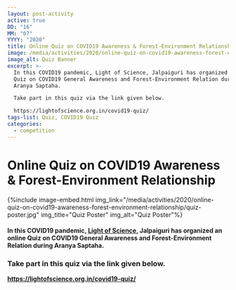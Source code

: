 ```yaml
---
layout: post-activity
active: true
DD: "16"
MM: "07"
YYYY: "2020"
title: Online Quiz on COVID19 Awareness & Forest-Environment Relationship
image: /media/activities/2020/online-quiz-on-covid19-awareness-forest-environment-relationship/quiz-banner.jpg
image_alt: Quiz Banner
excerpt: >-
  In this COVID19 pandemic, Light of Science, Jalpaiguri has organized an online
  Quiz on COVID19 General Awareness and Forest-Environment Relation during
  Aranya Saptaha.

  Take part in this quiz via the link given below.

  https://lightofscience.org.in/covid19-quiz/
tags-list: Quiz, COVID19 Quiz
categories:
  - competition
---
```

# Online Quiz on COVID19 Awareness & Forest-Environment Relationship

{%include image-embed.html img_link="/media/activities/2020/online-quiz-on-covid19-awareness-forest-environment-relationship/quiz-poster.jpg" img_title="Quiz Poster" img_alt="Quiz Poster"%}

#### In this COVID19 pandemic, [Light of Science](https://www.facebook.com/LightOfScience/), Jalpaiguri has organized an online Quiz on COVID19 General Awareness and Forest-Environment Relation during Aranya Saptaha.

### Take part in this quiz via the link given below.

**<https://lightofscience.org.in/covid19-quiz/>**
